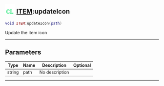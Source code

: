 ## <img src="../../.gitbook/assets/client.png" width="32" height="32" /> [ITEM](../item/README.md):updateIcon

```lua
void ITEM:updateIcon(path)
```

Update the item icon<br>

-----------------
## Parameters

| Type   | Name | Description | Optional |
| ------ | ---- | ----------- | -------: |
| string | path | No description |  |


--------